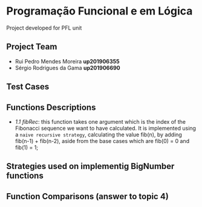 # Programação Funcional e em Lógica

Project developed for PFL unit

## Project Team

* Rui Pedro Mendes Moreira **up201906355**
* Sérgio Rodrigues da Gama **up201906690**

## Test Cases

## Functions Descriptions

- *1.1 fibRec*: this function takes one argument which is the index of the Fibonacci sequence we want to have calculated. It is implemented using a `naive recursive strategy`, calculating the value fib(n), by adding fib(n-1) + fib(n-2), aside from the base cases which are fib(0) = 0 and fib(1) = 1;

## Strategies used on implementig BigNumber functions

## Function Comparisons (answer to topic 4)

